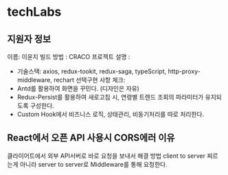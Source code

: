 # techLabs

## 지원자 정보

이름: 이윤지
빌드 방법 : CRACO
프로젝트 설명 :

- 기술스택: axios, redux-tookit, redux-saga, typeScript, http-proxy-middleware, rechart
  선택구현 사항 체크:
- Antd를 활용하여 화면을 꾸민다. (디자인은 자유)
- Redux-Persist를 활용하여 새로고침 시, 연령별 트렌드 조회의 파라미터가 유지되도록 구성한다.
- Custom Hook에서 비즈니스 로직, 상태관리, 비동기처리를 따로 처리한다.

## React에서 오픈 API 사용시 CORS에러 이유

클라이어트에서 외부 API서버로 바로 요청을 보내서
해결 방법
client to server 찌르는게 아니라 server to server로 Middleware를 통해 요청한다.
